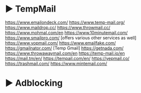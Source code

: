 # ► TempMail

https://www.emailondeck.com/
https://www.temp-mail.org/
https://www.maildrop.cc/
https://www.throwmail.cc/
https://www.mohmal.com/en
https://www.10minutemail.com/
https://www.smailpro.com/ [offers various other services as well]
https://www.yopmail.com/
https://www.emailfake.com/
https://gmailnator.com/ [Temp Gmail]
https://getnada.com/
https://www.throwawaymail.com/en
https://temp-mail.io/en
https://mail.tm/en/
https://tempail.com/en/
https://yepmail.co/
https://trashmail.com/
https://www.mintemail.com/

# ► Adblocking
